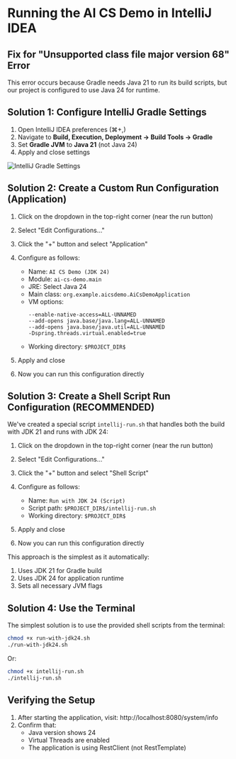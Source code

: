 # Running the AI CS Demo in IntelliJ IDEA

## Fix for "Unsupported class file major version 68" Error

This error occurs because Gradle needs Java 21 to run its build scripts, but our project is configured to use Java 24 for runtime.

## Solution 1: Configure IntelliJ Gradle Settings

1. Open IntelliJ IDEA preferences (⌘+,)
2. Navigate to **Build, Execution, Deployment → Build Tools → Gradle**
3. Set **Gradle JVM** to **Java 21** (not Java 24)
4. Apply and close settings

![IntelliJ Gradle Settings](https://i.imgur.com/JL2XywK.png)

## Solution 2: Create a Custom Run Configuration (Application)

1. Click on the dropdown in the top-right corner (near the run button)
2. Select "Edit Configurations..."
3. Click the "+" button and select "Application"
4. Configure as follows:
   - Name: `AI CS Demo (JDK 24)`
   - Module: `ai-cs-demo.main`
   - JRE: Select Java 24
   - Main class: `org.example.aicsdemo.AiCsDemoApplication`
   - VM options: 
     ```
     --enable-native-access=ALL-UNNAMED
     --add-opens java.base/java.lang=ALL-UNNAMED
     --add-opens java.base/java.util=ALL-UNNAMED
     -Dspring.threads.virtual.enabled=true
     ```
   - Working directory: `$PROJECT_DIR$`

5. Apply and close
6. Now you can run this configuration directly

## Solution 3: Create a Shell Script Run Configuration (RECOMMENDED)

We've created a special script `intellij-run.sh` that handles both the build with JDK 21 and runs with JDK 24:

1. Click on the dropdown in the top-right corner (near the run button)
2. Select "Edit Configurations..."
3. Click the "+" button and select "Shell Script"
4. Configure as follows:
   - Name: `Run with JDK 24 (Script)`
   - Script path: `$PROJECT_DIR$/intellij-run.sh`
   - Working directory: `$PROJECT_DIR$`

5. Apply and close
6. Now you can run this configuration directly

This approach is the simplest as it automatically:
1. Uses JDK 21 for Gradle build
2. Uses JDK 24 for application runtime
3. Sets all necessary JVM flags

## Solution 4: Use the Terminal

The simplest solution is to use the provided shell scripts from the terminal:

```bash
chmod +x run-with-jdk24.sh
./run-with-jdk24.sh
```

Or:

```bash
chmod +x intellij-run.sh
./intellij-run.sh
```

## Verifying the Setup

1. After starting the application, visit: http://localhost:8080/system/info
2. Confirm that:
   - Java version shows 24
   - Virtual Threads are enabled
   - The application is using RestClient (not RestTemplate) 